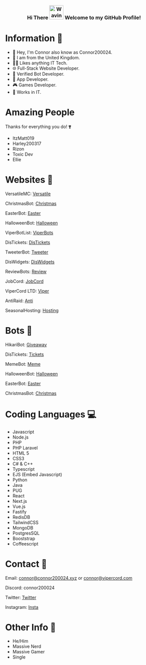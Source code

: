 <h3 align="center">
    Hi There
    <img src="https://raw.githubusercontent.com/nixin72/nixin72/master/wave.gif" 
         alt="Waving hand animated gif"
         height="45"
         width="45" />
    Welcome to my GitHub Profile!
</h3>

# Information 🍿

- 🌱  Hey, I'm Connor also know as Connor200024.
- 👀 I am from the United Kingdom.
- 👨‍💻 Likes anything IT Tech.
- 🌐 Full-Stack Website Developer.
- 🤖 Verified Bot Developer.
- 🤳 App Developer.
- 🎮 Games Developer.
- 🥝 Works in IT.

# Amazing People
Thanks for everything you do! ❣️

- ItzMatt019 
- Harley200317
- Rizon
- Toxic Dev
- Ellie

# Websites 👀

VersatileMC: [Versatile](https://versatilemc.com/)

ChristmasBot: [Christmas](https://christmasbot.xyz/)

EasterBot: [Easter](https://easterbot.xyz/)

HalloweenBot: [Halloween](https://halloweenbot.com/)

ViperBotList: [ViperBots](https://viperbotlist.com/)

DisTickets: [DisTickets](https://distickets.xyz/)

TweeterBot: [Tweeter](https://tweeterbot.xyz/)

DisWidgets: [DisWidgets](https://beta.diswidgets.org/)

ReviewBots: [Review](https://reviewbots.xyz/)

JobCord: [JobCord](https://jobcord.co/)

ViperCord LTD: [Viper](https://vipercord.com/)

AntiRaid: [Anti](https://antiraid.xyz/)

SeasonalHosting: [Hosting](https://seasonalhosting.xyz/)

# Bots 🤖

HikariBot: [Giveaway](https://discord.com/api/oauth2/authorize?client_id=1005858718157635634&permissions=149250493504&scope=applications.commands%20bot)

DisTickets: [Tickets](https://discord.com/api/oauth2/authorize?client_id=993163016487063583&permissions=139586825296&scope=applications.commands%20bot)

MemeBot: [Meme](https://discord.com/oauth2/authorize?client_id=991784302553612329&permissions=139623517248&&scope=bot%20applications.commands)

HalloweenBot: [Halloween](https://discord.com/oauth2/authorize?client_id=852564657674649636&permissions=2147863617&scope=bot%20applications.commands)

EasterBot: [Easter](https://discord.com/oauth2/authorize?client_id=810568485905236018&permissions=379968&scope=bot%20applications.commands)

ChristmasBot: [Christmas](https://discord.com/oauth2/authorize?client_id=791761831734804510&permissions=3492928&&scope=bot%20applications.commands)


# Coding Languages 💻

- Javascript
- Node.js
- PHP 
- PHP Laravel
- HTML 5
- CSS3
- C# & C++
- Typescript
- EJS (Embed Javascript)
- Python
- Java
- PUG
- React
- Next.js
- Vue.js
- Fastify
- RedisDB
- TailwindCSS
- MongoDB
- PostgresSQL
- Booststrap
- Coffeescript

# Contact 📝

Email: connor@connor200024.xyz or connor@vipercord.com

Discord: connor200024

Twitter: [Twitter](https://twitter.com/Connor200024)

Instagram: [Insta](https://www.instagram.com/connor_200024/)

# Other Info 🤔
- He/Him
- Massive Nerd
- Massive Gamer
- Single
